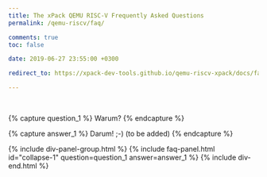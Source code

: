 ```yaml
---
title: The xPack QEMU RISC-V Frequently Asked Questions
permalink: /qemu-riscv/faq/

comments: true
toc: false

date: 2019-06-27 23:55:00 +0300

redirect_to: https://xpack-dev-tools.github.io/qemu-riscv-xpack/docs/faq/

---
```


<br/>

{% capture question_1 %}
Warum?
{% endcapture %}

{% capture answer_1 %}
Darum! ;-) (to be added)
{% endcapture %}

{% include div-panel-group.html %}
{% include faq-panel.html id="collapse-1" question=question_1 answer=answer_1 %}
{% include div-end.html %}
